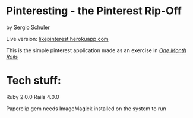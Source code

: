 # Pinteresting - the Pinterest Rip-Off
by [Sergio Schuler](http://about.me/sergio.schuler)

Live version: [likepinterest.herokuapp.com](http://likepinterest.herokuapp.com)

This is the simple pinterest application made as an exercise in [*One Month Rails*](http://onemonthrails.com)


# Tech stuff:

Ruby 2.0.0
Rails 4.0.0

Paperclip gem needs ImageMagick installed on the system to run

